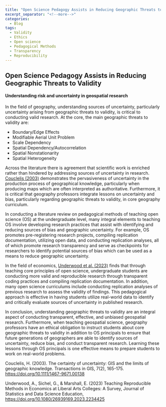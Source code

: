 ```yaml
---
title: "Open Science Pedagogy Assists in Reducing Geographic Threats to Validity "
excerpt_separator: "<!--more-->"
categories:
  - Blog
tags:
  - Validity
  - Ethics
  - Open science
  - Pedagogical Methods
  - Transparency
  - Reproducibility
---
```

## Open Science Pedagogy Assists in Reducing Geographic Threats to Validity

#### Understanding risk and uncertainty in geospatial research

In the field of geography, understanding sources of uncertainty, particularly uncertainty arising from geographic threats to validity, is critical to conducting valid research. At the core, the main geographic threats to validity are:

- Boundary/Edge Effects
- Modifiable Aerial Unit Problem
- Scale Dependency
- Spatial Dependency/Autocorrelation
- Spatial Nonstationarity
- Spatial Heterogeneity

Across the literature there is agreement that scientific work is enriched rather than hindered by addressing sources of uncertainty in research. [Couclelis (2003)](https://doi.org/10.1111/1467-9671.00138) demonstrates the pervasiveness of uncertainty in the production process of geographical knowledge, particularly when producing maps which are often interpreted as authoritative. Furthermore, it is critical that geography professors integrate lessons on uncertainty and bias, particularly regarding geographic threats to validity, in core geography curriculum.

In conducting a literature review on pedagogical methods of teaching open science (OS) at the undergraduate level, many integral elements to teaching OS involve developing research practices that assist with identifying and reducing sources of bias and geographic uncertainty. For example, OS promotes pre-registering research projects, compiling replication documentation, utilizing open data, and conducting replication analyses, all of which promote research transparency and serve as checkpoints for researchers to identify potential sources of bias which can be used as a means to reduce geographic uncertainty.

In the field of economics, [Underwood et al. (2023)](https://doi.org/10.1080/26939169.2023.2234425) finds that through teaching core principles of open science, undergraduate students are conducting more valid and reproducible research through transparent coding practices and compiling replication documentation. In addition, many open science curriculums include conducting replication analyses of previous research to assess the validity of findings. This pedagogical approach is effective in having students utilize real-world data to identify and critically evaluate sources of uncertainty in published research.

In conclusion, understanding geographic threats to validity are an integral aspect of conducting transparent, effective, and unbiased geospatial research. Furthermore, when teaching geospatial science, geography professors have an ethical obligation to instruct students about core geographic threats to validity in addition to OS principals to ensure that future generations of geographers are able to identify sources of uncertainty, reduce bias, and conduct transparent research. Learning these lessons through OS principals is one effective means to prepare students to work on real-world problems.





Couclelis, H. (2003). The certainty of uncertainty: GIS and the limits of geographic knowledge. Transactions in GIS, 7(2), 165-175. https://doi.org/10.1111/1467-9671.00138

Underwood, A., Sichel, G., & Marshall, E. (2023) Teaching Reproducible Methods in Economics at Liberal Arts Colleges: A Survey, Journal of Statistics and Data Science Education, https://doi.org/10.1080/26939169.2023.2234425
